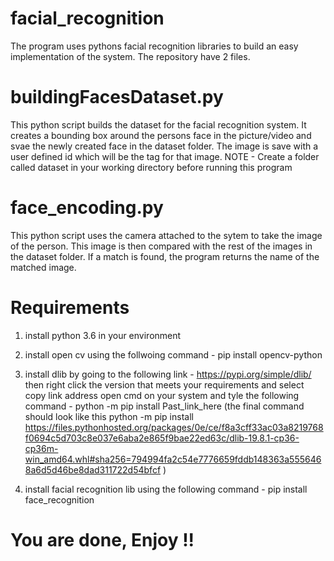 # facial_recognition
The program uses pythons facial recognition libraries to build an easy implementation of the system. The repository have 2 files.

# buildingFacesDataset.py 
This python script builds the dataset for the facial recognition system. It creates a bounding box around the persons face in the picture/video and svae the newly created face in the dataset folder. The image is save with a user defined id which will be the tag for that image.
 NOTE - Create a folder called dataset in your working directory before running this program

# face_encoding.py
This python script uses the camera attached to the sytem to take the image of the person. This image is then compared with the rest of the images in the dataset folder. If a match is found, the program returns the name of the matched image.

# Requirements
  1. install python 3.6 in your environment
  2. install open cv  using the follwoing command - pip install opencv-python
  3. install dlib by going to the following link - https://pypi.org/simple/dlib/ 
     then right click the version that meets your requirements and select copy link address
     open cmd on your system and tyle the following command - python -m pip install Past_link_here
     (the final command should look like this python -m pip install https://files.pythonhosted.org/packages/0e/ce/f8a3cff33ac03a8219768f0694c5d703c8e037e6aba2e865f9bae22ed63c/dlib-19.8.1-cp36-cp36m-win_amd64.whl#sha256=794994fa2c54e7776659fddb148363a5556468a6d5d46be8dad311722d54bfcf )
     
  4. install facial recognition lib using the following command - pip install face_recognition
  
# You are done, Enjoy !!
  
